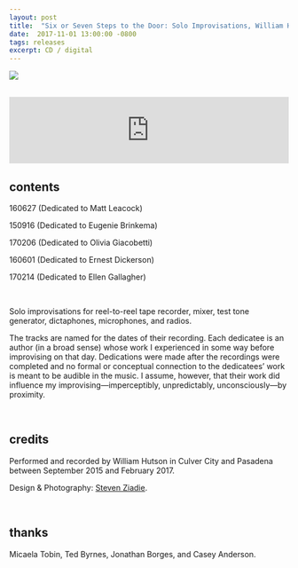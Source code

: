 ```yaml
---
layout: post
title:  "Six or Seven Steps to the Door: Solo Improvisations, William Hutson"
date:  2017-11-01 13:00:00 -0800
tags: releases
excerpt: CD / digital
---
```




![]({{site.url}}/assets/hutson_front_cover.png)

<br/>

<iframe style="border: 0; width: 100%; height: 120px;" src="https://bandcamp.com/EmbeddedPlayer/album=1637671970/size=large/bgcol=ffffff/linkcol=0687f5/tracklist=false/artwork=small/transparent=true/" seamless><a href="http://awavepress.bandcamp.com/album/six-or-seven-steps-to-the-door-solo-improvisations">Six or Seven Steps to the Door: Solo Improvisations by William Hutson</a></iframe>

<br/>

## contents

160627 (Dedicated to Matt Leacock)

150916 (Dedicated to Eugenie Brinkema)

170206 (Dedicated to Olivia Giacobetti)

160601 (Dedicated to Ernest Dickerson)

170214 (Dedicated to Ellen Gallagher)

<br/>

Solo improvisations for reel-to-reel tape recorder, mixer, test tone generator, dictaphones, microphones, and radios.

The tracks are named for the dates of their recording. Each dedicatee is an author (in a broad sense) whose work I experienced in some way before improvising on that day. Dedications were made after the recordings were completed and no formal or conceptual connection to the dedicatees’ work is meant to be audible in the music. I assume, however, that their work did influence my improvising—imperceptibly, unpredictably, unconsciously—by proximity.

<br/>

## credits

Performed and recorded by William Hutson in Culver City and Pasadena between September 2015 and February 2017.

Design & Photography: [Steven Ziadie](http://estzi.com/).

<br/>

## thanks

Micaela Tobin, Ted Byrnes, Jonathan Borges, and Casey Anderson.
